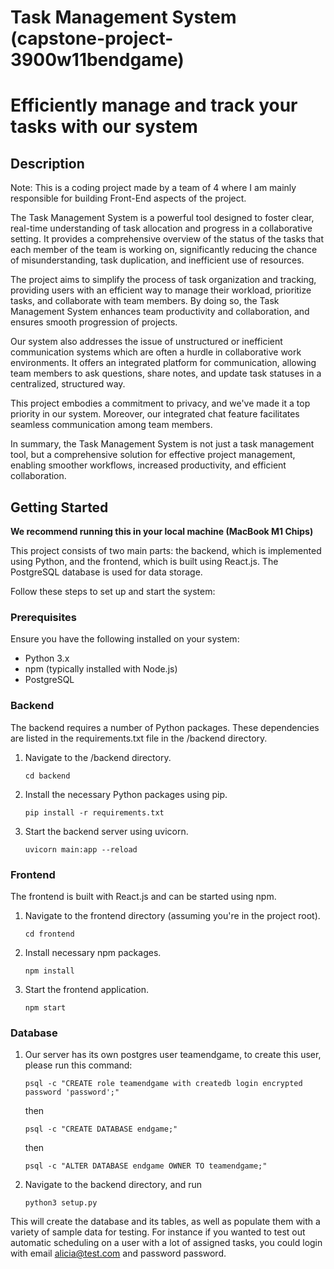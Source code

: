 # Task Management System (capstone-project-3900w11bendgame)
# Efficiently manage and track your tasks with our system 

## Description

Note: This is a coding project made by a team of 4 where I am mainly responsible for building Front-End aspects of the project.

The Task Management System is a powerful tool designed to foster clear, real-time understanding of task allocation and progress in a collaborative setting. It provides a comprehensive overview of the status of the tasks that each member of the team is working on, significantly reducing the chance of misunderstanding, task duplication, and inefficient use of resources. 

The project aims to simplify the process of task organization and tracking, providing users with an efficient way to manage their workload, prioritize tasks, and collaborate with team members. By doing so, the Task Management System enhances team productivity and collaboration, and ensures smooth progression of projects.

Our system also addresses the issue of unstructured or inefficient communication systems which are often a hurdle in collaborative work environments. It offers an integrated platform for communication, allowing team members to ask questions, share notes, and update task statuses in a centralized, structured way. 

This project embodies a commitment to privacy, and we've made it a top priority in our system. Moreover, our integrated chat feature facilitates seamless communication among team members.

In summary, the Task Management System is not just a task management tool, but a comprehensive solution for effective project management, enabling smoother workflows, increased productivity, and efficient collaboration.

## Getting Started

**We recommend running this in your local machine (MacBook M1 Chips)**

This project consists of two main parts: the backend, which is implemented using Python, and the frontend, which is built using React.js. The PostgreSQL database is used for data storage.

Follow these steps to set up and start the system:

### Prerequisites

Ensure you have the following installed on your system:

* Python 3.x
* npm (typically installed with Node.js)
* PostgreSQL

### Backend

The backend requires a number of Python packages. These dependencies are listed in the requirements.txt file in the /backend directory.

1. Navigate to the /backend directory.
    ```
    cd backend
    ```
2. Install the necessary Python packages using pip.
    ```
    pip install -r requirements.txt
    ```
3. Start the backend server using uvicorn.
    ```
    uvicorn main:app --reload
    ```
### Frontend

The frontend is built with React.js and can be started using npm.

1. Navigate to the frontend directory (assuming you're in the project root).
    ```
    cd frontend
    ```
2. Install necessary npm packages.
    ```
    npm install
    ```
3. Start the frontend application.
    ```
    npm start
    ```

### Database

1. Our server has its own postgres user teamendgame, to create this user, please run this command:
    ```
    psql -c "CREATE role teamendgame with createdb login encrypted password 'password';"
    ```
    then
    ```
    psql -c "CREATE DATABASE endgame;"
    ```
    then
    ```
    psql -c "ALTER DATABASE endgame OWNER TO teamendgame;"
    ```

3. Navigate to the backend directory, and run
    ```
    python3 setup.py
    ```
This will create the database and its tables, as well as populate them with a
variety of sample data for testing. For instance if you wanted to test out automatic
scheduling on a user with a lot of assigned tasks, you could login with email
alicia@test.com and password password.
